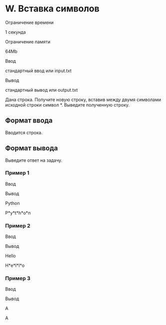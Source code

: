 W. Вставка символов
===================

Ограничение времени

1 секунда

Ограничение памяти

64Mb

Ввод

стандартный ввод или input.txt

Вывод

стандартный вывод или output.txt

Дана строка. Получите новую строку, вставив между двумя символами исходной строки символ \*. Выведите полученную строку.

Формат ввода
------------

Вводится строка.

Формат вывода
-------------

Выведите ответ на задачу.

### Пример 1

Ввод

Вывод

Python

P\*y\*t\*h\*o\*n

### Пример 2

Ввод

Вывод

Hello

H\*e\*l\*l\*o

### Пример 3

Ввод

Вывод

A

A